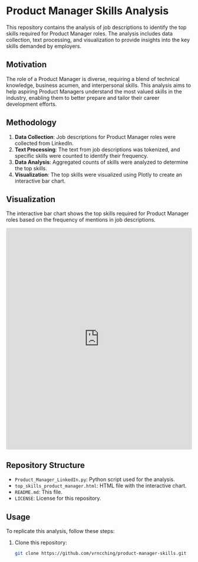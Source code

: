 # Product Manager Skills Analysis

This repository contains the analysis of job descriptions to identify the top skills required for Product Manager roles. The analysis includes data collection, text processing, and visualization to provide insights into the key skills demanded by employers.

## Motivation

The role of a Product Manager is diverse, requiring a blend of technical knowledge, business acumen, and interpersonal skills. This analysis aims to help aspiring Product Managers understand the most valued skills in the industry, enabling them to better prepare and tailor their career development efforts.

## Methodology

1. **Data Collection**: Job descriptions for Product Manager roles were collected from LinkedIn.
2. **Text Processing**: The text from job descriptions was tokenized, and specific skills were counted to identify their frequency.
3. **Data Analysis**: Aggregated counts of skills were analyzed to determine the top skills.
4. **Visualization**: The top skills were visualized using Plotly to create an interactive bar chart.

## Visualization

The interactive bar chart shows the top skills required for Product Manager roles based on the frequency of mentions in job descriptions.

<iframe src="https://vrncching.github.io/product-manager-skills/top_skills_product_manager.html" width="100%" height="600px" frameborder="0"></iframe>

## Repository Structure

- `Product_Manager_LinkedIn.py`: Python script used for the analysis.
- `top_skills_product_manager.html`: HTML file with the interactive chart.
- `README.md`: This file.
- `LICENSE`: License for this repository.

## Usage

To replicate this analysis, follow these steps:

1. Clone this repository:
   ```sh
   git clone https://github.com/vrncching/product-manager-skills.git
